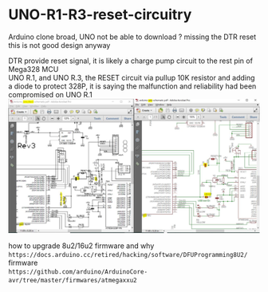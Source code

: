 # UNO-R1-R3-reset-circuitry
Arduino clone broad, UNO not be able to download ? missing the DTR reset  
this is not good design anyway  

DTR provide reset signal, it is likely a charge pump circuit to the rest pin of Mega328 MCU  
UNO R.1, and UNO R.3, the RESET circuit via pullup 10K resistor and adding a diode to protect 328P, it is saying the malfunction and reliability had been compromised on UNO R.1
![hack/UNO_R3_R1.JPG](hack/UNO_R3_R1.JPG)


how to upgrade 8u2/16u2 firmware and why  
```https://docs.arduino.cc/retired/hacking/software/DFUProgramming8U2/```  
firmware  
```https://github.com/arduino/ArduinoCore-avr/tree/master/firmwares/atmegaxxu2```  
